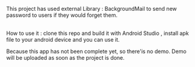
This project has used external Library : BackgroundMail to send new password to users if they would forget them.<br /><br />

How to use it : clone this repo and build it with Android Studio , install apk file to your android device and you can use it.

Because this app has not been complete yet, so there'is no demo. Demo will be uploaded as soon as the project is done.
